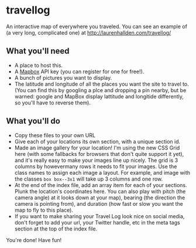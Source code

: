 # travellog
An interactive map of everywhere you traveled. You can see an example of (a very long, complicated one) at http://laurenhallden.com/travellog/

## What you'll need

- A place to host this.
- A [Mapbox](https://www.mapbox.com/) API key (you can register for one for free!).
- A bunch of pictures you want to display.
- The latitude and longitude of all the places you want the site to travel to. (You can find this by googling a plce and dropping a pin nearby, but be warned: google and MapBox display lattitude and longitide differently, so you'll have to reverse them).

## What you'll do
- Copy these files to your own URL
- Give each of your locations its own section, with a unique section id.
- Made an image gallery for your location! I'm using the new CSS Grid here (with some fallbacks for browsers that don't quite support it yet), and it's really easy to make your images line up nicely. The grid is 3 columns by howevermany rows it needs to fit your images. Use the class names to assign each image a layout. For example, and image with the classes `box box--3x1` will take up 3 columns and one row.
- At the end of the index file, add an array item for each of your sections. Plunk the location's coordinates here. You can also play with pitch (the camera angle) at it looks down at your map), bearing (the direction the camera is pointing from), and duration (how fast or slow you want the map to fly to this place).
- If you want to make sharing your Travel Log look nice on social media, don't forget to add your url, your Twitter handle, etc in the meta tags section at the top of the index file.

You're done! Have fun!